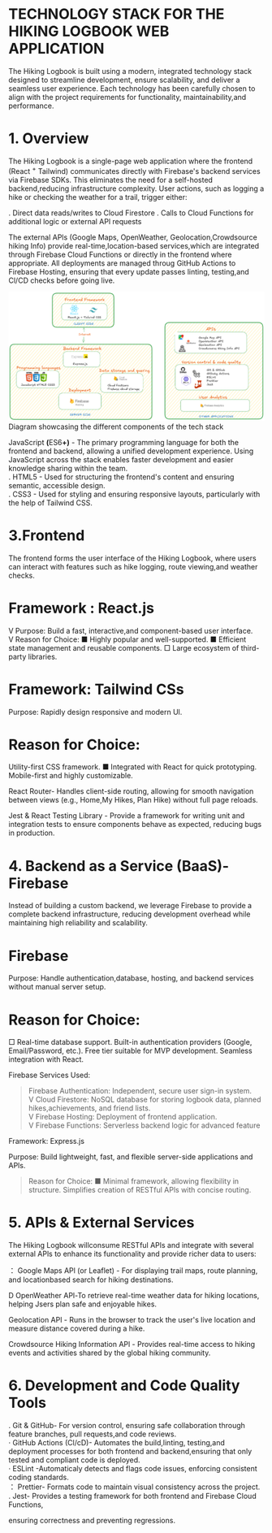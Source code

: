 # TECHNOLOGY STACK FOR THE HIKING LOGBOOK WEB APPLICATION

The Hiking Logbook is built using a modern, integrated technology stack designed to streamline development, ensure scalability, and deliver a seamless user experience. Each technology has been carefully chosen to align with the project requirements for functionality, maintainability,and performance.

# 1. Overview

The Hiking Logbook is a single-page web application where the frontend (React $^ +$ Tailwind) communicates directly with Firebase's backend services via Firebase SDKs. This eliminates the need for a self-hosted backend,reducing infrastructure complexity. User actions, such as logging a hike or checking the weather for a trail, trigger either:

. Direct data reads/writes to Cloud Firestore . Calls to Cloud Functions for additional logic or external APl requests

The external APls (Google Maps, OpenWeather, Geolocation,Crowdsource hiking Info) provide real-time,location-based services,which are integrated through Firebase Cloud Functions or directly in the frontend where appropriate. All deployments are managed throug GitHub Actions to Firebase Hosting, ensuring that every update passes linting, testing,and Cl/CD checks before going live.

![alt text](Untitled-2025-08-13-1535.png)  
Diagram showcasing the different components of the tech stack

JavaScript $\pmb { \left( \mathsf { E S 6 } + \right) }$ - The primary programming language for both the frontend and backend, allowing a unified development experience. Using JavaScript across the stack enables faster development and easier knowledge sharing within the team.   
. HTML5 - Used for structuring the frontend's content and ensuring semantic, accessible design.   
. CSS3 - Used for styling and ensuring responsive layouts, particularly with the help of Tailwind CSS.

# 3.Frontend

The frontend forms the user interface of the Hiking Logbook, where users can interact with features such as hike logging, route viewing,and weather checks.

# Framework : React.js

V Purpose: Build a fast, interactive,and component-based user interface.   
V Reason for Choice: ■ Highly popular and well-supported. ■ Efficient state management and reusable components. □ Large ecosystem of third-party libraries.

# Framework: Tailwind CSs

Purpose: Rapidly design responsive and modern Ul.

# Reason for Choice:

Utility-first CSS framework. ■ Integrated with React for quick prototyping. Mobile-first and highly customizable.

React Router- Handles client-side routing, allowing for smooth navigation between views (e.g., Home,My Hikes, Plan Hike) without full page reloads.

Jest & React Testing Library - Provide a framework for writing unit and integration tests to ensure components behave as expected, reducing bugs in production.

# 4. Backend as a Service (BaaS)-Firebase

Instead of building a custom backend, we leverage Firebase to provide a complete backend infrastructure, reducing development overhead while maintaining high reliability and scalability.

# Firebase

Purpose: Handle authentication,database, hosting, and backend services without manual server setup.

# Reason for Choice:

□ Real-time database support. Built-in authentication providers (Google, Email/Password, etc.). Free tier suitable for MVP development. Seamless integration with React.

Firebase Services Used:

>Firebase Authentication: Independent, secure user sign-in system.   
V Cloud Firestore: NoSQL database for storing logbook data, planned hikes,achievements, and friend lists.   
V Firebase Hosting: Deployment of frontend application.   
V Firebase Functions: Serverless backend logic for advanced feature

Framework: Express.js

Purpose: Build lightweight, fast, and flexible server-side applications and APls.

> Reason for Choice: ■ Minimal framework, allowing flexibility in structure. Simplifies creation of RESTful APls with concise routing.

# 5. APls & External Services

The Hiking Logbook willconsume RESTful APls and integrate with several external APls to enhance its functionality and provide richer data to users:

： Google Maps APl (or Leaflet) - For displaying trail maps, route planning, and locationbased search for hiking destinations.

D OpenWeather APl-To retrieve real-time weather data for hiking locations, helping Jsers plan safe and enjoyable hikes.

Geolocation APl - Runs in the browser to track the user's live location and measure distance covered during a hike.

Crowdsource Hiking Information APl - Provides real-time access to hiking events and activities shared by the global hiking community.

# 6. Development and Code Quality Tools

. Git & GitHub- For version control, ensuring safe collaboration through feature branches, pull requests,and code reviews.   
· GitHub Actions (Cl/cD)- Automates the build,linting, testing,and deployment processes for both frontend and backend,ensuring that only tested and compliant code is deployed.   
· ESLint -Automaticaly detects and flags code issues, enforcing consistent coding standards.   
： Prettier- Formats code to maintain visual consistency across the project.   
. Jest- Provides a testing framework for both frontend and Firebase Cloud Functions,

ensuring correctness and preventing regressions.

